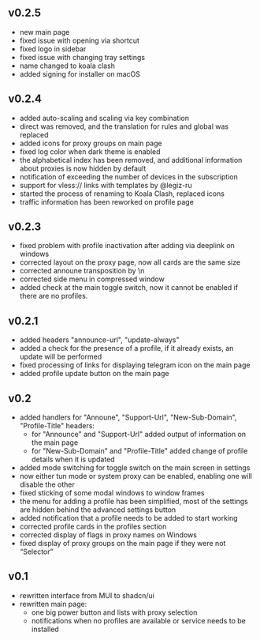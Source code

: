 ## v0.2.5

- new main page
- fixed issue with opening via shortcut 
- fixed logo in sidebar
- fixed issue with changing tray settings
- name changed to koala clash
- added signing for installer on macOS

## v0.2.4

- added auto-scaling and scaling via key combination
- direct was removed, and the translation for rules and global was replaced
- added icons for proxy groups on main page
- fixed log color when dark theme is enabled
- the alphabetical index has been removed, and additional information about proxies is now hidden by default
- notification of exceeding the number of devices in the subscription
- support for vless:// links with templates by @legiz-ru
- started the process of renaming to Koala Clash, replaced icons
- traffic information has been reworked on profile page

## v0.2.3

- fixed problem with profile inactivation after adding via deeplink on windows
- corrected layout on the proxy page, now all cards are the same size
- corrected announe transposition by \n
- corrected side menu in compressed window
- added check at the main toggle switch, now it cannot be enabled if there are no profiles.


## v0.2.1

- added headers "announce-url", "update-always"
- added a check for the presence of a profile, if it already exists, an update will be performed
- fixed processing of links for displaying telegram icon on the main page
- added profile update button on the main page

## v0.2

- added handlers for "Announe", "Support-Url", "New-Sub-Domain", "Profile-Title" headers:
  - for "Announce" and "Support-Url" added output of information on the main page
  - for "New-Sub-Domain" and "Profile-Title" added change of profile details when it is updated
- added mode switching for toggle switch on the main screen in settings
- now either tun mode or system proxy can be enabled, enabling one will disable the other
- fixed sticking of some modal windows to window frames
- the menu for adding a profile has been simplified, most of the settings are hidden behind the advanced settings button
- added notification that a profile needs to be added to start working
- corrected profile cards in the profiles section
- corrected display of flags in proxy names on Windows
- fixed display of proxy groups on the main page if they were not “Selector”

## v0.1

- rewritten interface from MUI to shadcn/ui
- rewritten main page:
  - one big power button and lists with proxy selection
  - notifications when no profiles are available or service needs to be installed
